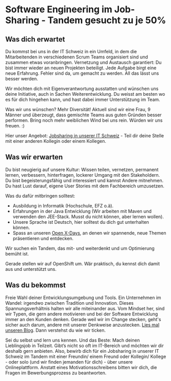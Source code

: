# Software Engineering im Job-Sharing - Tandem gesucht zu je 50%

## Was dich erwartet

Du kommst bei uns in der IT Schweiz in ein Umfeld, in dem die Mitarbeitenden in verschiedenen Scrum Teams organisiert sind und zusammen etwas voranbringen. Vernetzung und Austausch garantiert: Du bist immer wieder an neuen Projekten beteiligt. Jede Aufgabe birgt eine neue Erfahrung. Fehler sind da, um gemacht zu werden. All das lässt uns besser werden.

Wir möchten dich mit Eigenverantwortung ausstatten und wünschen uns deine Initiative, auch in Sachen Weiterentwicklung. Du weisst am besten wo es für dich hingehen kann, und hast dabei immer Unterstützung im Team. 

Was wir uns wünschen? Mehr Diversität! Aktuell sind wir eine Frau, 9 Männer und überzeugt, dass gemischte Teams aus guten Gründen besser performen. Bring noch mehr weiblichen Wind bei uns rein. Würden wir uns freuen. :)

Hier unser Angebot: [Jobsharing in unserer IT Schweiz](https://www.baloise.com/de/jobs/blog/rund-um-die-baloise/jobsharing-im-data-mining-geht-nicht-geht-doch.html) - Teil dir deine Stelle mit einer anderen Kollegin oder einem Kollegen.

## Was wir erwarten

Du bist neugierig auf unsere Kultur: Wissen teilen, vernetzen, permanent lernen, verbessern, hinterfragen, lockerer Umgang mit den Stakeholdern. Du bist begeisterungsfähig und interessiert und kannst Andere mitnehmen. Du hast Lust darauf, eigene User Stories mit dem Fachbereich umzusetzen.

Was du dafür mitbringen solltest: 

 - Ausbildung in Informatik (Hochschule, EFZ o.ä).
 - Erfahrungen in der Java Entwicklung (Wir arbeiten mit Maven und verwenden den JEE-Stack. Musst du nicht können, aber lernen wollen). 
 - Unsere Sprache ist Deutsch, hier solltest du dich gut unterhalten können.
 - Spass an unseren [Open X-Days](https://www.openfriday.org/openfriday-org-deutsch), an denen wir spannende, neue Themen präsentieren und entdecken. 
 
Wir suchen ein Tandem, das mit- und weiterdenkt und um Optimierung bemüht ist.

Gerade stellen wir auf OpenShift um. Wär praktisch, du kennst dich damit aus und unterstützt uns.

## Was du bekommst

Freie Wahl deiner Entwicklungsumgebung und Tools. Ein Unternehmen im Wandel: irgendwo zwischen Tradition und Innovation. Dieses Spannungsverhältnis halten wir alle miteinander aus. Vom Mindset her, sind wir Typen, die gern andere motivieren und bei der Software Entwicklung immer an den Kunden denken. Gerade weil wir im Change stecken, geht's sicher auch darum, andere mit unserer Denkweise anzustecken. [Lies mal unseren Blog](https://www.baloise.com/jobs/de/blog.html).  Dann verstehst du wie wir ticken.

Sei du selbst und lern uns kennen. Und das Beste: Mach deinen Lieblingsjob in Teilzeit. Gibt’s nicht so oft im IT-Bereich und möchten wir dir deshalb gern anbieten. Also, bewirb dich für ein Jobsharing in unserer IT Schweiz im Tandem mit einer Freundin/ einem Freund oder Kollegin/ Kollege - oder solo (und wir finden jemanden für dich) - über unsere Onlineplattform. Anstatt eines Motivationsschreibens bitten wir dich, die Fragen im Bewerbungsprozess zu beantworten.
